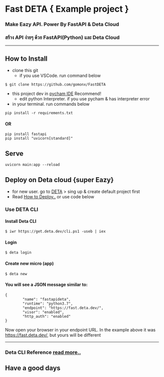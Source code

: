# Fast DETA { Example project }
### Make Eazy API. Power By FastAPI & Deta Cloud
### สร้าง API ง่ายๆ ด้วย FastAPI(Python) และ Deta Cloud

---

## How to Install
- clone this git 
    - if you use VSCode. run command below
```terminal
$ git clone https://github.com/gomonx/FastDETA
```

- this project dev in [pycham IDE](https://www.jetbrains.com/pycharm/) Recommend!
  - edit python Interpreter. if you use pycham & has interpreter error
-  in your terminal. run commands below

```terminal
pip install -r requirements.txt
```
#### OR
```terminal
pip install fastapi
pip install "uvicorn[standard]"
```

## Serve
```terminal
uvicorn main:app --reload
```

## Deploy on Deta cloud {super Eazy}
- for new user. go to [DETA](https://www.deta.sh) > sing up & create default project first
- Read [How to Deploy..](https://fastapi.tiangolo.com/deployment/deta) or use code below

### Use DETA CLI

#### Install Deta CLI
```terminal
$ iwr https://get.deta.dev/cli.ps1 -useb | iex
```

#### Login
```terminal
$ deta login
```

#### Create new micro (app)
```terminal
$ deta new
```

#### You will see a JSON message similar to:
```code
{
        "name": "fastapideta",
        "runtime": "python3.7",
        "endpoint": "https://fast.deta.dev/",
        "visor": "enabled",
        "http_auth": "enabled"
}
```
Now open your browser in your endpoint URL. In the example above it was https://fast.deta.dev/, but yours will be different

---

### Deta CLI Reference [read more..](https://docs.deta.sh/docs/cli/commands/)


## Have a good days

